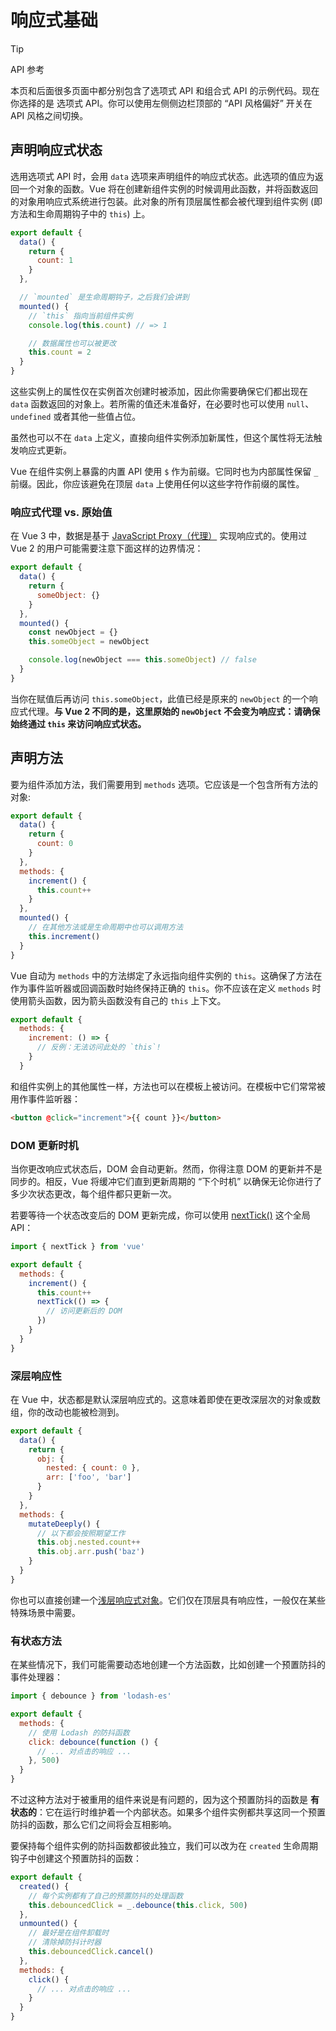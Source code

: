 # 响应式基础

> [!TIP]
>
> API 参考
>
> 本页和后面很多页面中都分别包含了选项式 API 和组合式 API 的示例代码。现在你选择的是 选项式 API。你可以使用左侧侧边栏顶部的 “API 风格偏好” 开关在 API 风格之间切换。

## 声明响应式状态

选用选项式 API 时，会用 `data` 选项来声明组件的响应式状态。此选项的值应为返回一个对象的函数。Vue 将在创建新组件实例的时候调用此函数，并将函数返回的对象用响应式系统进行包装。此对象的所有顶层属性都会被代理到组件实例 (即方法和生命周期钩子中的 `this`) 上。

```javascript
export default {
  data() {
    return {
      count: 1
    }
  },

  // `mounted` 是生命周期钩子，之后我们会讲到
  mounted() {
    // `this` 指向当前组件实例
    console.log(this.count) // => 1

    // 数据属性也可以被更改
    this.count = 2
  }
}
```

这些实例上的属性仅在实例首次创建时被添加，因此你需要确保它们都出现在 `data` 函数返回的对象上。若所需的值还未准备好，在必要时也可以使用 `null`、`undefined` 或者其他一些值占位。

虽然也可以不在 `data` 上定义，直接向组件实例添加新属性，但这个属性将无法触发响应式更新。

Vue 在组件实例上暴露的内置 API 使用 `$` 作为前缀。它同时也为内部属性保留 `_` 前缀。因此，你应该避免在顶层 `data` 上使用任何以这些字符作前缀的属性。

### 响应式代理 vs. 原始值

在 Vue 3 中，数据是基于 [JavaScript Proxy（代理）](https://developer.mozilla.org/zh-CN/docs/Web/JavaScript/Reference/Global_Objects/Proxy) 实现响应式的。使用过 Vue 2 的用户可能需要注意下面这样的边界情况：

```javascript
export default {
  data() {
    return {
      someObject: {}
    }
  },
  mounted() {
    const newObject = {}
    this.someObject = newObject

    console.log(newObject === this.someObject) // false
  }
}
```

当你在赋值后再访问 `this.someObject`，此值已经是原来的 `newObject` 的一个响应式代理。**与 Vue 2 不同的是，这里原始的 `newObject` 不会变为响应式：请确保始终通过 `this` 来访问响应式状态。**

## 声明方法

要为组件添加方法，我们需要用到 `methods` 选项。它应该是一个包含所有方法的对象:

```javascript
export default {
  data() {
    return {
      count: 0
    }
  },
  methods: {
    increment() {
      this.count++
    }
  },
  mounted() {
    // 在其他方法或是生命周期中也可以调用方法
    this.increment()
  }
}
```

Vue 自动为 `methods` 中的方法绑定了永远指向组件实例的 `this`。这确保了方法在作为事件监听器或回调函数时始终保持正确的 `this`。你不应该在定义 `methods` 时使用箭头函数，因为箭头函数没有自己的 `this` 上下文。

```javascript
export default {
  methods: {
    increment: () => {
      // 反例：无法访问此处的 `this`!
    }
  }

```

和组件实例上的其他属性一样，方法也可以在模板上被访问。在模板中它们常常被用作事件监听器：

```html
<button @click="increment">{{ count }}</button>
```

### DOM 更新时机

当你更改响应式状态后，DOM 会自动更新。然而，你得注意 DOM 的更新并不是同步的。相反，Vue 将缓冲它们直到更新周期的 “下个时机” 以确保无论你进行了多少次状态更改，每个组件都只更新一次。

若要等待一个状态改变后的 DOM 更新完成，你可以使用 [nextTick()](https://cn.vuejs.org/api/general.html#nexttick) 这个全局 API：

```javascript
import { nextTick } from 'vue'

export default {
  methods: {
    increment() {
      this.count++
      nextTick(() => {
        // 访问更新后的 DOM
      })
    }
  }
}
```

### 深层响应性

在 Vue 中，状态都是默认深层响应式的。这意味着即使在更改深层次的对象或数组，你的改动也能被检测到。

```javascript
export default {
  data() {
    return {
      obj: {
        nested: { count: 0 },
        arr: ['foo', 'bar']
      }
    }
  },
  methods: {
    mutateDeeply() {
      // 以下都会按照期望工作
      this.obj.nested.count++
      this.obj.arr.push('baz')
    }
  }
}
```

你也可以直接创建一个[浅层响应式对象](https://cn.vuejs.org/api/reactivity-advanced.html#shallowreactive)。它们仅在顶层具有响应性，一般仅在某些特殊场景中需要。

### 有状态方法

在某些情况下，我们可能需要动态地创建一个方法函数，比如创建一个预置防抖的事件处理器：

```javascript
import { debounce } from 'lodash-es'

export default {
  methods: {
    // 使用 Lodash 的防抖函数
    click: debounce(function () {
      // ... 对点击的响应 ...
    }, 500)
  }
}
```

不过这种方法对于被重用的组件来说是有问题的，因为这个预置防抖的函数是 **有状态的**：它在运行时维护着一个内部状态。如果多个组件实例都共享这同一个预置防抖的函数，那么它们之间将会互相影响。

要保持每个组件实例的防抖函数都彼此独立，我们可以改为在 `created` 生命周期钩子中创建这个预置防抖的函数：

```javascript
export default {
  created() {
    // 每个实例都有了自己的预置防抖的处理函数
    this.debouncedClick = _.debounce(this.click, 500)
  },
  unmounted() {
    // 最好是在组件卸载时
    // 清除掉防抖计时器
    this.debouncedClick.cancel()
  },
  methods: {
    click() {
      // ... 对点击的响应 ...
    }
  }
}
```

